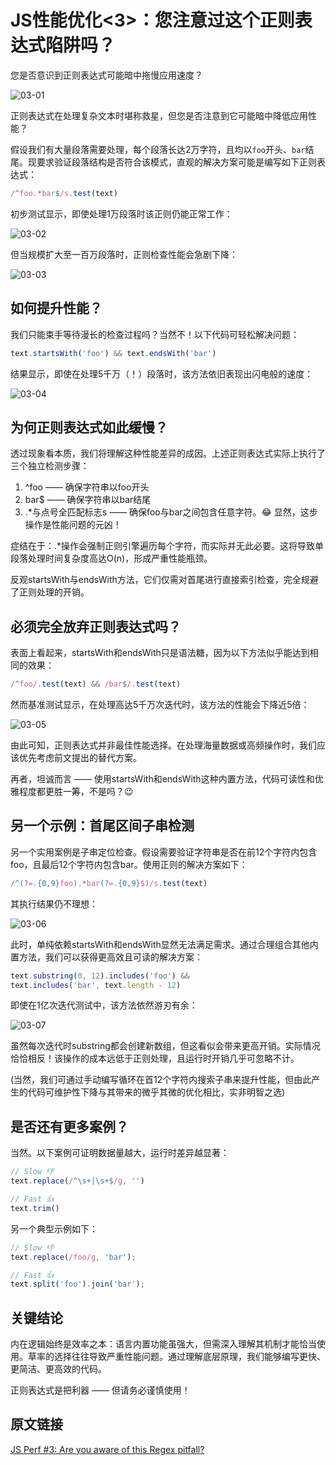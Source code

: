 # JS性能优化<3>：您注意过这个正则表达式陷阱吗？

您是否意识到正则表达式可能暗中拖慢应用速度？

![03-01](./assets/03-01.webp)

正则表达式在处理复杂文本时堪称救星，但您是否注意到它可能暗中降低应用性能？

假设我们有大量段落需要处理，每个段落长达2万字符，且均以`foo`开头、`bar`结尾。现要求验证段落结构是否符合该模式，直观的解决方案可能是编写如下正则表达式：

```js
/^foo.*bar$/s.test(text)
```

初步测试显示，即使处理1万段落时该正则仍能正常工作：

![03-02](./assets/03-02.gif)

但当规模扩大至一百万段落时，正则检查性能会急剧下降：

![03-03](./assets/03-03.gif)

## 如何提升性能？

我们只能束手等待漫长的检查过程吗？当然不！以下代码可轻松解决问题：

```js
text.startsWith('foo') && text.endsWith('bar')
```

结果显示，即使在处理5千万（！）段落时，该方法依旧表现出闪电般的速度：

![03-04](./assets/03-04.gif)

## 为何正则表达式如此缓慢？

透过现象看本质，我们将理解这种性能差异的成因。上述正则表达式实际上执行了三个独立检测步骤：

1. ^foo —— 确保字符串以foo开头
2. bar$ —— 确保字符串以bar结尾
3. .*与点号全匹配标志s —— 确保foo与bar之间包含任意字符。😂 显然，这步操作是性能问题的元凶！

症结在于：.*操作会强制正则引擎遍历每个字符，而实际并无此必要。这将导致单段落处理时间复杂度高达O(n)，形成严重性能瓶颈。

反观startsWith与endsWith方法，它们仅需对首尾进行直接索引检查，完全规避了正则处理的开销。

## 必须完全放弃正则表达式吗？

表面上看起来，startsWith和endsWith只是语法糖，因为以下方法似乎能达到相同的效果：

```js
/^foo/.test(text) && /bar$/.test(text)
```

然而基准测试显示，在处理高达5千万次迭代时，该方法的性能会下降近5倍：

![03-05](./assets/03-05.gif)

由此可知，正则表达式并非最佳性能选择。在处理海量数据或高频操作时，我们应该优先考虑前文提出的替代方案。

再者，坦诚而言 —— 使用startsWith和endsWith这种内置方法，代码可读性和优雅程度都更胜一筹，不是吗？😉

## 另一个示例：首尾区间子串检测

另一个实用案例是子串定位检查。假设需要验证字符串是否在前12个字符内包含foo，且最后12个字符内包含bar。使用正则的解决方案如下：

```js
/^(?=.{0,9}foo).*bar(?=.{0,9}$)/s.test(text)
```

其执行结果仍不理想：

![03-06](./assets/03-06.gif)

此时，单纯依赖startsWith和endsWith显然无法满足需求。通过合理组合其他内置方法，我们可以获得更高效且可读的解决方案：

```js
text.substring(0, 12).includes('foo') &&
text.includes('bar', text.length - 12)
```

即使在1亿次迭代测试中，该方法依然游刃有余：

![03-07](./assets/03-07.gif)

虽然每次迭代时substring都会创建新数组，但这看似会带来更高开销。实际情况恰恰相反！该操作的成本远低于正则处理，且运行时开销几乎可忽略不计。

(当然，我们可通过手动编写循环在首12个字符内搜索子串来提升性能，但由此产生的代码可维护性下降与其带来的微乎其微的优化相比，实非明智之选)

## 是否还有更多案例？

当然。以下案例可证明数据量越大，运行时差异越显著：

```js
// Slow 👎
text.replace(/^\s+|\s+$/g, '')

// Fast 👍
text.trim()
```

另一个典型示例如下：

```js
// Slow 👎
text.replace(/foo/g, 'bar');

// Fast 👍
text.split('foo').join('bar');
```

## 关键结论

内在逻辑始终是效率之本：语言内置功能虽强大，但需深入理解其机制才能恰当使用。草率的选择往往导致严重性能问题。通过理解底层原理，我们能够编写更快、更简洁、更高效的代码。

正则表达式是把利器 —— 但请务必谨慎使用！

## 原文链接

[JS Perf #3: Are you aware of this Regex pitfall?](https://itnext.io/js-perf-3-are-you-aware-of-this-regex-pitfall-47bd3f326655)